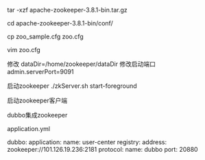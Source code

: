 tar -xzf apache-zookeeper-3.8.1-bin.tar.gz

cd apache-zookeeper-3.8.1-bin/conf/

cp zoo_sample.cfg zoo.cfg

vim zoo.cfg

修改 dataDir=/home/zookeeper/dataDir
修改启动端口 admin.serverPort=9091

启动zookeeper
./zkServer.sh start-foreground

启动zookeeper客户端

dubbo集成zookeeper

application.yml

dubbo:
  application:
    name: user-center
  registry:
    address: zookeeper://101.126.19.236:2181
  protocol:
    name: dubbo
    port: 20880
